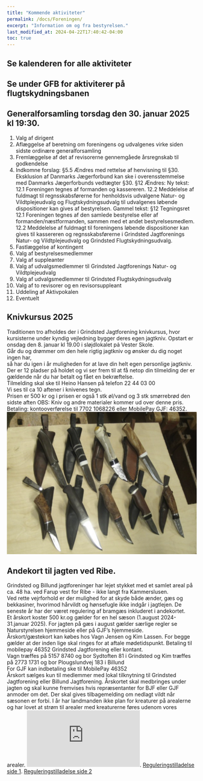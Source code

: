 ```yaml
---
title: "Kommende aktiviteter"
permalink: /docs/Foreningen/
excerpt: "Information om og fra bestyrelsen."
last_modified_at: 2024-04-22T17:40:42-04:00
toc: true
---
```

## Se kalenderen for alle aktiviteter

## Se under GFB for aktiviterer på flugtskydningsbanen

## Generalforsamling torsdag den 30. januar 2025 kl 19:30.
1. Valg af dirigent
2. Aflæggelse af beretning om foreningens og udvalgenes virke siden sidste ordinære generalforsamling
3. Fremlæggelse af det af revisorerne gennemgåede årsregnskab til godkendelse
4. Indkomne forslag:
§5.5 Ændres med rettelse af henvisning til §30.
Eksklusion af Danmarks Jægerforbund kan ske i overensstemmelse med Danmarks
Jægerforbunds vedtægter §30.
§12 Ændres:
Ny tekst:
12.1 Foreningen tegnes af formanden og kassereren.
12.2 Meddelelse af fuldmagt til regnsskabsførerne for henholdsvis udvalgene Natur- og
Vildtplejeudvalg og Flugtskydningsudvalg til udvalgenes løbende dispositioner kan gives af
bestyrelsen.
Gammel tekst:
§12 Tegningsret
12.1 Foreningen tegnes af den samlede bestyrelse eller af formanden/næstformanden, sammen med
et andet bestyrelsesmedlem.
12.2 Meddelelse af fuldmagt til foreningens løbende dispositioner kan gives til kassereren og
regnsskabsførerne i Grindsted Jagtforenings Natur- og Vildtplejeudvalg og Grindsted Flugtskydningsudvalg.
6. Fastlæggelse af kontingent
7. Valg af bestyrelsesmedlemmer
8. Valg af suppleanter
9. Valg af udvalgsmedlemmer til Grindsted Jagtforenings Natur- og Vildtplejeudvalg
10. Valg af udvalgsmedlemmer til Grindsted Flugtskydningsudvalg
11. Valg af to revisorer og en revisorsuppleant
12. Uddeling af Aktivpokalen
13. Eventuelt    
    
## Knivkursus 2025
Traditionen tro afholdes der i Grindsted Jagtforening knivkursus, hvor kursisterne under kyndig vejledning bygger deres egen jagtkniv.
Opstart er onsdag den 8. januar kl 19.00 i sløjdlokalet pả Vester Skole.   
Går du og drømmer om den hele rigtig jagtkniv og ønsker du dig noget ingen har,   
så har du igen i år muligheden for at lave din helt egen personlige jagtkniv.   
Der er 12 pladser på holdet og vi ser frem til at få netop din tilmelding der er gældende når du har betalt og fået en bekræftelse.   
Tilmelding skal ske til Heino Hansen på telefon 22 44 03 00   
Vi ses til ca 10 aftener i knivenes tegn.   
Prisen er 500 kr og i prisen er også 1 stk øl/vand og 3 stk smørrebrød den sidste aften
OBS: Kniv og andre materialer kommer ud over denne pris.  
Betaling: kontooverførelse til 7702 1068226 eller MobilePay GJF: 46352.   
![Fra tidligere år](/images/Kniv.png)

## Andekort til jagten ved Ribe.  
Grindsted og Billund jagtforeninger har lejet stykket med et samlet areal på ca. 48 ha. ved Farup vest for Ribe - ikke langt fra Kammerslusen.   
Ved rette vejrforhold er der mulighed for at skyde både ænder, gæs og bekkasiner, hvorimod hårvildt og hønsefugle ikke indgår i jagtlejen. De seneste år har der været regulering af bramgæs inkluderet i andekortet.    
Et årskort koster 500 kr.og gælder for en hel sæson (1.august 2024- 31.januar 2025). For jagten på gæs i august gælder særlige regler se Naturstyrelsen hjemmeside eller på GJF’s hjemmeside.    
Årskort/gæstekort kan købes hos Vagn Jensen og Kim Lassen. For begge gælder at der inden lige skal ringes for at aftale mødetidspunkt. Betaling til mobilepay 46352 Grindsted Jagtforening eller kontant.    
Vagn træffes på 5157 8740 og bor Sydtoften 81 i Grindsted og Kim træffes på 2773 1731 og bor Plougslundvej 183 i Billund    
For GJF kan indbetaling ske til MobilePay 46352    
Årskort sælges kun til medlemmer med lokal tilknytning til Grindsted Jagtforening eller Billund Jagtforening. Årskortet skal medbringes under jagten og skal kunne fremvises hvis repræsentanter for BJF eller GJF anmoder om det. Der skal gives tilbagemelding om nedlagt vildt når sæsonen er forbi. I år har landmanden ikke plan for kreaturer på arealerne og har lovet at strøm til arealer med kreaturerne føres udenom vores arealer. 
![Kort Ribejagten2024.pdf](https://github.com/user-attachments/files/16202117/Kort.Ribejagten2024.pdf). 
[Reguleringstilladelse side 1](/images/Regulering2024side1.jpg). 
[Reguleringstilladelse side 2](/images/Regulering2024side2.jpg)
